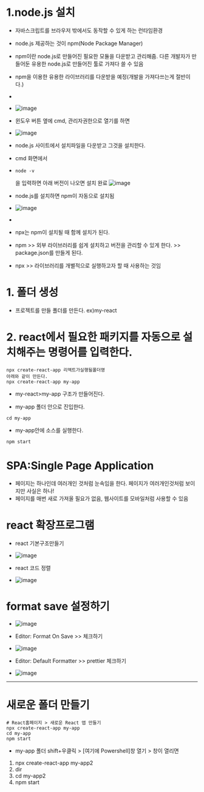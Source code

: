 # 1.node.js 설치
* 자바스크립트를 브라우저 밖에서도 동작할 수 있게 하는 런타임환경
* node.js 제공하는 것이 npm(Node Package Manager)
* npm이란 node.js로 만들어진 필요한 모듈을 다운받고 관리해줌. 다른 개발자가 만들어둔 유용한 node.js로 만들어진 툴로 가져다 쓸 수 있음
* npm을 이용한 유용한 라이브러리를 다운받을 예정(개발을 가져다쓰는게 절반이다.)
* 
* ![image](https://github.com/leegowoon/react/assets/145514701/fc6ac50d-86ae-45c7-b8ad-b856742e66df)

* 윈도우 버튼 옆에 cmd, 관리자권한으로 열기를 하면
* ![image](https://github.com/leegowoon/react/assets/145514701/319ac964-742a-4c8e-87be-6eac64f6affa)

* node.js 사이트에서 설치파일을 다운받고 그것을 설치한다.
* cmd 화면에서
* ```
  node -v
  ```
  을 입력하면 아래 버전이 나오면 설치 완료
  ![image](https://github.com/leegowoon/react/assets/145514701/537befd1-a39f-4f71-8d8f-f14725bcdb6c)
* node.js를 설치하면 npm이 자동으로 설치됨
* ![image](https://github.com/leegowoon/react/assets/145514701/e4d49c1d-0377-4ba9-9865-f159e9efd2ee)
* 
* npx는 npm이 설치될 때 함께 설치가 된다.
* npm >> 외부 라이브러리를 쉽게 설치하고 버전을 관리할 수 있게 한다. >> package.json를 만들게 된다.
* npx >> 라이브러리를 개별적으로 실행하고자 할 때 사용하는 것임

# 1. 폴더 생성
- 프로젝트를 만들 폴더를 만든다. ex)my-react
# 2. react에서 필요한 패키지를 자동으로 설치해주는 명령어를 입력한다.
```
npx create-react-app 리액트가실행될폴더명
아래와 같이 만든다.
npx create-react-app my-app
```
- my-react>my-app 구조가 만들어진다.

- my-app 폴더 안으로 진입한다.
```
cd my-app
```
- my-app안에 소스를 실행한다.
```
npm start
```

# SPA:Single Page Application
- 페이지는 하나인데 여러개인 것처럼 눈속임을 한다. 페이지가 여러개인것처럼 보이지만 사실은 하나!
- 페이지를 매번 새로 가져올 필요가 없음, 웹사이트를 모바일처럼 사용할 수 있음

# react 확장프로그램
- react 기본구조만들기
- ![image](https://github.com/leegowoon/react/assets/145514701/0cf7aaef-43af-47e9-bd1d-f06855dd10b5)

- react 코드 정렬
- ![image](https://github.com/leegowoon/react/assets/145514701/43eab179-d944-4d57-a551-c963a323c208)

# format save 설정하기
- ![image](https://github.com/leegowoon/react/assets/145514701/3899caa4-8be8-43c6-8be7-5ac41c6a3f01)

- Editor: Format On Save >> 체크하기
- ![image](https://github.com/leegowoon/react/assets/145514701/41a3b5de-1f47-4182-b2dd-4b07091621a3)

- Editor: Default Formatter >> prettier 체크하기
- ![image](https://github.com/leegowoon/react/assets/145514701/15e53888-62ec-4e8a-b057-ae2056a7bf0b)

---
# 새로운 폴더 만들기
  ```
  # React홈페이지 > 새로운 React 앱 만들기
  npx create-react-app my-app
  cd my-app
  npm start
  ```
  - my-app 폴더 shift+우클릭 > [여기에 Powershell]창 열기 > 창이 열리면
  1) npx create-react-app my-app2
  2) dir
  3) cd my-app2
  4) npm start






